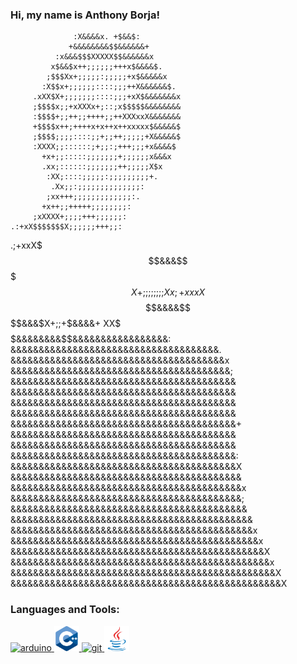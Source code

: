 ### Hi, my name is Anthony Borja!

                                                      
                                                      
                                                      
                  :X&&&&x. +$&&$:                     
                 +&&&&&&&&$$&&&&&&+                   
              :x&&&$$$XXXXX$$&&&&&&x                  
             x$&&$x++;;;;;;+++x$&&&&$.                
            ;$$$Xx+;;;;;:;;;;;+x$&&&&&x               
           :X$$x+;;;;;;::::;;;++X&&&&&&$.             
         .xXX$X+;;;;;;;::::;;;+xX$&&&&&&&x            
         ;$$$$x;;+xXXXx+;::;x$$$$$&&&&&&&&            
         :$$$$+;;++;;++++;;++XXXxxX&&&&&&&            
         +$$$$x++;++++x+x++x++xxxxx$&&&&&$            
         ;$$$$;;;;::::;;+;;++;;;;;+X&&&&&$            
         :XXXX;;::::::;+;;:;+++;;;+x&&&&$             
           +x+;;:::::;;;;;;;+;;;;;;x&&&x              
           .xx;::::::;;;;;;;++;;;;;X$x                
            :XX;::::;;;;;:;;;;;;;;;+.                 
             .Xx;;:;;;;;;;;;;;;;;:                    
            ;xx+++;;;;;;;;;;;;;:.                     
           +x++;;+++++;;;;;;;;:                       
         ;xXXXX+;;;;+++;;;;;;:                        
    .:+xX$$$$$$$X;;;;;;+++;;:                         
 .;+xxX$$$&&&$$$$$X+;;;;;;;;Xx                        
;+xxxX$$$$&&&&$$$$&&&$X+;;+$&&&&+                     
XX$$$$$$&&&&&&&&$$&&&&&&&&&&&&&&&&&:                  
&&&&&&&&&&&&&&&&&&&&&&&&&&&&&&&&&&&&&.                
&&&&&&&&&&&&&&&&&&&&&&&&&&&&&&&&&&&&&&x               
&&&&&&&&&&&&&&&&&&&&&&&&&&&&&&&&&&&&&&&;              
&&&&&&&&&&&&&&&&&&&&&&&&&&&&&&&&&&&&&&&&              
&&&&&&&&&&&&&&&&&&&&&&&&&&&&&&&&&&&&&&&&              
&&&&&&&&&&&&&&&&&&&&&&&&&&&&&&&&&&&&&&&&              
&&&&&&&&&&&&&&&&&&&&&&&&&&&&&&&&&&&&&&&&              
&&&&&&&&&&&&&&&&&&&&&&&&&&&&&&&&&&&&&&&&+             
&&&&&&&&&&&&&&&&&&&&&&&&&&&&&&&&&&&&&&&&              
&&&&&&&&&&&&&&&&&&&&&&&&&&&&&&&&&&&&&&&&              
&&&&&&&&&&&&&&&&&&&&&&&&&&&&&&&&&&&&&&&&:             
&&&&&&&&&&&&&&&&&&&&&&&&&&&&&&&&&&&&&&&&X             
&&&&&&&&&&&&&&&&&&&&&&&&&&&&&&&&&&&&&&&&&             
&&&&&&&&&&&&&&&&&&&&&&&&&&&&&&&&&&&&&&&&&x            
&&&&&&&&&&&&&&&&&&&&&&&&&&&&&&&&&&&&&&&&&;            
&&&&&&&&&&&&&&&&&&&&&&&&&&&&&&&&&&&&&&&&&&            
&&&&&&&&&&&&&&&&&&&&&&&&&&&&&&&&&&&&&&&&&&&           
&&&&&&&&&&&&&&&&&&&&&&&&&&&&&&&&&&&&&&&&&&&x          
&&&&&&&&&&&&&&&&&&&&&&&&&&&&&&&&&&&&&&&&&&&&x         
&&&&&&&&&&&&&&&&&&&&&&&&&&&&&&&&&&&&&&&&&&&&&X        
&&&&&&&&&&&&&&&&&&&&&&&&&&&&&&&&&&&&&&&&&&&&&&x       
&&&&&&&&&&&&&&&&&&&&&&&&&&&&&&&&&&&&&&&&&&&&&&&X      
&&&&&&&&&&&&&&&&&&&&&&&&&&&&&&&&&&&&&&&&&&&&&&&&X     

<h3 align="left">Languages and Tools:</h3>
<p align="left"> <a href="https://www.arduino.cc/" target="_blank" rel="noreferrer"> <img src="https://cdn.worldvectorlogo.com/logos/arduino-1.svg" alt="arduino" width="40" height="40"/> </a> <a href="https://www.w3schools.com/cpp/" target="_blank" rel="noreferrer"> <img src="https://raw.githubusercontent.com/devicons/devicon/master/icons/cplusplus/cplusplus-original.svg" alt="cplusplus" width="40" height="40"/> </a> <a href="https://git-scm.com/" target="_blank" rel="noreferrer"> <img src="https://www.vectorlogo.zone/logos/git-scm/git-scm-icon.svg" alt="git" width="40" height="40"/> </a> <a href="https://www.java.com" target="_blank" rel="noreferrer"> <img src="https://raw.githubusercontent.com/devicons/devicon/master/icons/java/java-original.svg" alt="java" width="40" height="40"/> </a> </p>


<!--
**antborja/antborja** is a ✨ _special_ ✨ repository because its `README.md` (this file) appears on your GitHub profile.

Here are some ideas to get you started:

- 🔭 I’m currently working on ...
- 🌱 I’m currently learning ...
- 👯 I’m looking to collaborate on ...
- 🤔 I’m looking for help with ...
- 💬 Ask me about ...
- 📫 How to reach me: ...
- 😄 Pronouns: ...
- ⚡ Fun fact: ...
-->
